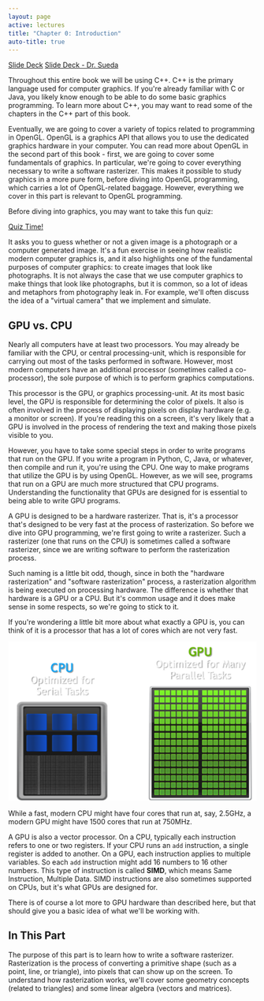 ```yaml
---
layout: page
active: lectures
title: "Chapter 0: Introduction"
auto-title: true
---
```



<a href="https://docs.google.com/presentation/d/1D_htUiKc0UhsAPWfNC6GqLFaIGWDT9Q0uGryFbODB9s/edit?usp=sharing" class="btn btn-info">Slide Deck</a>
<a href="https://docs.google.com/presentation/d/1-M4FVo_CUWjC2PGK8w-ykNfbrTZ7kw8ux8bAO1AVE44/edit?usp=sharing" class="btn btn-info">Slide Deck - Dr. Sueda</a>

Throughout this entire book we will be using C++.
C++ is the primary language used for computer graphics.
If you're already familiar with C or Java, you likely know enough to be able to do some basic graphics programming.
To learn more about C++, you may want to read some of the chapters in the C++ part of this book.

Eventually, we are going to cover a variety of topics related to programming in OpenGL.
OpenGL is a graphics API that allows you to use the dedicated graphics hardware in your computer.
You can read more about OpenGL in the second part of this book -
first, we are going to cover some fundamentals of graphics.
In particular, we're going to cover everything necessary to write a software rasterizer.
This makes it possible to study graphics in a more pure form, before diving into OpenGL programming,
which carries a lot of OpenGL-related baggage.
However, everything we cover in this part is relevant to OpenGL programming.

Before diving into graphics, you may want to take this fun quiz:

[Quiz Time!](http://area.autodesk.com/fakeorfoto/)

It asks you to guess whether or not a given image is a photograph or a computer generated image.
It's a fun exercise in seeing how realistic modern computer graphics is, and it also highlights
one of the fundamental purposes of computer graphics: to create images that look like photographs.
It is not always the case that we use computer graphics to make things that look like photographs,
but it is common, so a lot of ideas and metaphors from photography leak in.
For example, we'll often discuss the idea of a "virtual camera" that we implement and simulate.



## GPU vs. CPU

Nearly all computers have at least two processors.
You may already be familiar with the CPU, or central processing-unit,
which is responsible for carrying out most of the tasks performed in software.
However, most modern computers have an additional processor (sometimes called a co-processor),
the sole purpose of which is to perform graphics computations.

This processor is the GPU, or graphics processing-unit.
At its most basic level, the GPU is responsible for determining the color of pixels.
It also is often involved in the process of displaying pixels on display hardware (e.g. a monitor or screen).
If you're reading this on a screen, it's very likely that a GPU is involved in the process of rendering the
text and making those pixels visible to you.

However, you have to take some special steps in order to write programs that run on the GPU.
If you write a program in Python, C, Java, or whatever, then compile and run it, you're using the CPU.
One way to make programs that utilize the GPU is by using OpenGL.
However, as we will see, programs that run on a GPU are much more structured that CPU programs.
Understanding the functionality that GPUs are designed for is essential to being able to write GPU programs.

A GPU is designed to be a hardware rasterizer.
That is, it's a processor that's designed to be very fast at the process of rasterization.
So before we dive into GPU programming, we're first going to write a rasterizer.
Such a rasterizer (one that runs on the CPU) is sometimes called a software rasterizer,
since we are writing software to perform the rasterization process.

Such naming is a little bit odd, though, since in both the "hardware rasterization"
and "software rasterization" process, a rasterization algorithm is being executed on processing hardware.
The difference is whether that hardware is a GPU or a CPU.
But it's common usage and it does make sense in some respects, so we're going to stick to it.

If you're wondering a little bit more about what exactly a GPU is,
you can think of it is a processor that has a lot of cores which are not very fast.

<img src="00-figure-cpu-vs-gpu.png" alt="cpu vs gpu" class="img-thumbnail" />

While a fast, modern CPU might have four cores that run at, say, 2.5GHz,
a modern GPU might have 1500 cores that run at 750MHz.

A GPU is also a vector processor.
On a CPU, typically each instruction refers to one or two registers.
If your CPU runs an `add` instruction, a single register is added to another.
On a GPU, each instruction applies to multiple variables.
So each `add` instruction might add 16 numbers to 16 other numbers.
This type of instruction is called **SIMD**, which means
Same Instruction, Multiple Data.
SIMD instructions are also sometimes supported on CPUs,
but it's what GPUs are designed for.

There is of course a lot more to GPU hardware than described here,
but that should give you a basic idea of what we'll be working with.


## In This Part

The purpose of this part is to learn how to write a software rasterizer.
Rasterization is the process of converting a primitive shape (such as a point, line, or triangle),
into pixels that can show up on the screen.
To understand how rasterization works, we'll cover some geometry concepts
(related to triangles) and some linear algebra (vectors and matrices).
